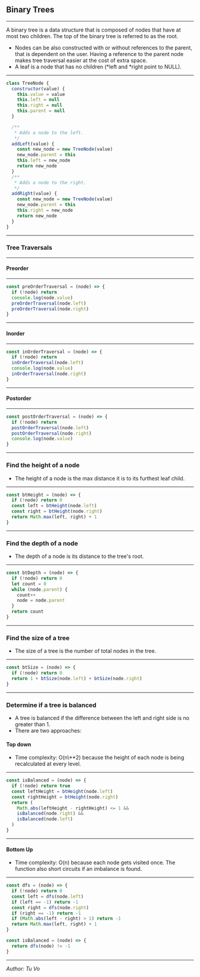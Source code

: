 ## Binary Trees

---

A binary tree is a data structure that is composed of nodes that have at most two children. The top of the binary tree is referred to as the root.

- Nodes can be also constructed with or without references to the parent, that is dependent on the user. Having a reference to the parent node makes tree traversal easier at the cost of extra space.
- A leaf is a node that has no children (\*left and \*right point to NULL).

---

```js
class TreeNode {
  constructor(value) {
    this.value = value
    this.left = null
    this.right = null
    this.parent = null
  }

  /**
   * Adds a node to the left.
   */
  addLeft(value) {
    const new_node = new TreeNode(value)
    new_node.parent = this
    this.left = new_node
    return new_node
  }
  /**
   * Adds a node to the right.
   */
  addRight(value) {
    const new_node = new TreeNode(value)
    new_node.parent = this
    this.right = new_node
    return new_node
  }
}
```

---

### Tree Traversals

---

#### Preorder

---

```js
const preOrderTraversal = (node) => {
  if (!node) return
  console.log(node.value)
  preOrderTraversal(node.left)
  preOrderTraversal(node.right)
}
```

---

#### Inorder

---

```js
const inOrderTraversal = (node) => {
  if (!node) return
  inOrderTraversal(node.left)
  console.log(node.value)
  inOrderTraversal(node.right)
}
```

---

#### Postorder

---

```js
const postOrderTraversal = (node) => {
  if (!node) return
  postOrderTraversal(node.left)
  postOrderTraversal(node.right)
  console.log(node.value)
}
```

---

### Find the height of a node

- The height of a node is the max distance it is to its furthest leaf child.

---

```js
const btHeight = (node) => {
  if (!node) return 0
  const left = btHeight(node.left)
  const right = btHeight(node.right)
  return Math.max(left, right) + 1
}
```

---

### Find the depth of a node

- The depth of a node is its distance to the tree's root.

---

```js
const btDepth = (node) => {
  if (!node) return 0
  let count = 0
  while (node.parent) {
    count++
    node = node.parent
  }
  return count
}
```

---

### Find the size of a tree

- The size of a tree is the number of total nodes in the tree.

---

```js
const btSize = (node) => {
  if (!node) return 0
  return 1 + btSize(node.left) + btSize(node.right)
}
```

---

### Determine if a tree is balanced

- A tree is balanced if the difference between the left and right side is no greater than 1.
- There are two approaches:

#### Top down

- Time complexity: O(n\\\*\*2) because the height of each node is being recalculated at every level.

---

```js
const isBalanced = (node) => {
  if (!node) return true
  const leftHeight = btHeight(node.left)
  const rightHeight = btHeight(node.right)
  return (
    Math.abs(leftHeight - rightHeight) <= 1 &&
    isBalanced(node.right) &&
    isBalanced(node.left)
  )
}
```

---

#### Bottom Up

- Time complexity: O(n) because each node gets visited once. The function also short circuits if an imbalance is found.

---

```js
const dfs = (node) => {
  if (!node) return 0
  const left = dfs(node.left)
  if (left == -1) return -1
  const right = dfs(node.right)
  if (right == -1) return -1
  if (Math.abs(left - right) > 1) return -1
  return Math.max(left, right) + 1
}

const isBalanced = (node) => {
  return dfs(node) != -1
}
```

---

_Author: Tu Vo_
